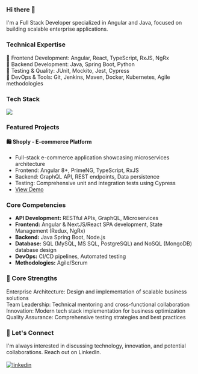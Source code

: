 ### Hi there 👋 

I'm a Full Stack Developer specialized in Angular and Java, focused on building scalable enterprise applications.

### Technical Expertise
🔹 Frontend Development: Angular, React, TypeScript, RxJS, NgRx<br>
🔹 Backend Development: Java, Spring Boot, Python<br>
🔹 Testing & Quality: JUnit, Mockito, Jest, Cypress<br>
🔹 DevOps & Tools: Git, Jenkins, Maven, Docker, Kubernetes, Agile methodologies

### Tech Stack
<p align="left">
    <img src="https://skillicons.dev/icons?i=java,spring,python,angular,react,nextjs,typescript,mongodb,mysql,postgresql" />
</p>

### Featured Projects

#### 🛍️ Shoply - E-commerce Platform
- Full-stack e-commerce application showcasing microservices architecture
- Frontend: Angular 8+, PrimeNG, TypeScript, RxJS
- Backend: GraphQL API, REST endpoints, Data persistence
- Testing: Comprehensive unit and integration tests using Cypress
- [View Demo](https://ecommerce-app-angular.netlify.app/)

### Core Competencies
- **API Development:** RESTful APIs, GraphQL, Microservices
- **Frontend:** Angular & NextJS/React SPA development, State Management (Redux, NgRx)
- **Backend:** Java Spring Boot, Node.js
- **Database:** SQL (MySQL, MS SQL, PostgreSQL) and NoSQL (MongoDB) database design
- **DevOps:** CI/CD pipelines, Automated testing
- **Methodologies:** Agile/Scrum

### 🌟 Core Strengths

Enterprise Architecture: Design and implementation of scalable business solutions<br>
Team Leadership: Technical mentoring and cross-functional collaboration<br>
Innovation: Modern tech stack implementation for business optimization<br>
Quality Assurance: Comprehensive testing strategies and best practices<br>

### 🤝 Let's Connect
I'm always interested in discussing technology, innovation, and potential collaborations. Reach out on LinkedIn.<br><br>
[![linkedin](https://img.shields.io/badge/linkedin-0A66C2?style=for-the-badge&logo=linkedin&logoColor=white)](https://www.linkedin.com/in/lukagolubovic/)

